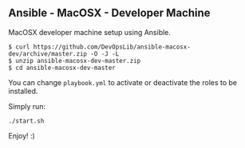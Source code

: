 ## Ansible - MacOSX - Developer Machine

MacOSX developer machine setup using Ansible.

```console
$ curl https://github.com/DevOpsLib/ansible-macosx-dev/archive/master.zip -O -J -L
$ unzip ansible-macosx-dev-master.zip
$ cd ansible-macosx-dev-master
```

You can change `playbook.yml` to activate or deactivate the roles to be installed.

Simply run:
```console
./start.sh
```

Enjoy! :)
